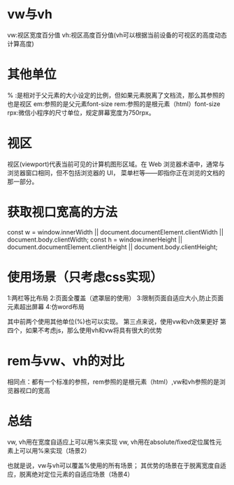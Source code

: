 # vw与vh
vw:视区宽度百分值
vh:视区高度百分值(vh可以根据当前设备的可视区的高度动态计算高度)

# 其他单位
 % :是相对于父元素的大小设定的比例，但如果元素脱离了文档流，那么其参照的也是视区
em:参照的是父元素font-size
rem:参照的是根元素（html）font-size
rpx:微信小程序的尺寸单位，规定屏幕宽度为750rpx。

# 视区
视区(viewport)代表当前可见的计算机图形区域。在 Web 浏览器术语中，通常与浏览器窗口相同，但不包括浏览器的 UI， 菜单栏等——即指你正在浏览的文档的那一部分。

# 获取视口宽高的方法
const w = window.innerWidth || document.documentElement.clientWidth || document.body.clientWidth;
const h = window.innerHeight || document.documentElement.clientHeight || document.body.clientHeight;

# 使用场景（只考虑css实现）
1:两栏等比布局
2:页面全覆盖（遮罩层的使用）
3:限制页面自适应大小,防止页面元素超出屏幕
4:仿word布局

其中前两个使用其他单位(%)也可以实现。
第三点来说，使用vw和vh效果更好
第四个，如果不考虑js，那么使用vh和vw将具有很大的优势

# rem与vw、vh的对比
相同点：都有一个标准的参照，rem参照的是根元素（html）,vw和vh参照的是浏览器视口的宽高




# 总结
vw, vh用在宽度自适应上可以用%来实现
vw, vh用在absolute/fixed定位属性元素上可以用%来实现（场景2）

也就是说，vw与vh可以覆盖%使用的所有场景；
其优势的场景在于脱离宽度自适应，脱离绝对定位元素的自适应场景（场景4）